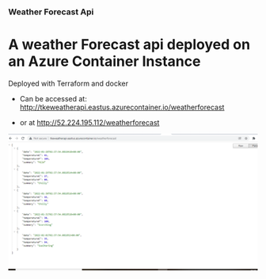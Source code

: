 ### Weather Forecast Api

# A weather Forecast api deployed on an Azure Container Instance

Deployed with Terraform and docker

* Can be accessed at:  http://tkeweatherapi.eastus.azurecontainer.io/weatherforecast

* or at http://52.224.195.112/weatherforecast


![weather_api_view](image/weather_forecast.png)